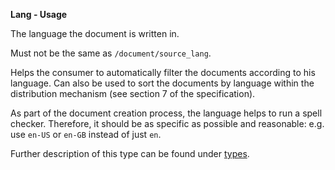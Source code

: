 **Lang - Usage**

The language the document is written in.

Must not be the same as `/document/source_lang`.

Helps the consumer to automatically filter the documents according to his language.
Can also be used to sort the documents by language within the distribution mechanism (see section 7 of the specification).

As part of the document creation process, the language helps to run a spell checker.
Therefore, it should be as specific as possible and reasonable: e.g. use `en-US` or `en-GB` instead of just `en`.

Further description of this type can be found under [types](types/lang-usage.en.md).
